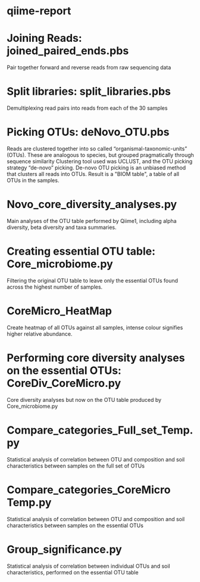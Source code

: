 # qiime-report


# Joining Reads: joined_paired_ends.pbs

Pair together forward and reverse reads from raw sequencing data


# Split libraries: split_libraries.pbs	

Demultiplexing read pairs into reads from each of the 30 samples

# Picking OTUs: deNovo_OTU.pbs

Reads are clustered together into so called “organismal-taxonomic-units” (OTUs). 
These are analogous to species, but grouped pragmatically through sequence similarity
Clustering tool used was UCLUST, and the OTU picking strategy “de-novo” picking.
De-novo OTU picking is an unbiased method that clusters all reads into OTUs.
Result is a "BIOM table", a table of all OTUs in the samples.

 
# Novo_core_diversity_analyses.py   

Main analyses of the OTU table performed by Qiime1, including alpha diversity, beta diversity and taxa summaries.
  

# Creating essential OTU table: Core_microbiome.py

Filtering the original OTU table to leave only the essential OTUs found across the highest number of samples.


# CoreMicro_HeatMap

Create heatmap of all OTUs against all samples, intense colour signifies higher relative abundance.

# Performing core diversity analyses on the essential OTUs: CoreDiv_CoreMicro.py

Core diversity analyses but now on the OTU table produced by Core_microbiome.py

# Compare_categories_Full_set_Temp.py

Statistical analysis of correlation between OTU and composition and soil characteristics between samples on the full set of OTUs


# Compare_categories_CoreMicro Temp.py

Statistical analysis of correlation between OTU and composition and soil characteristics between samples on the essential OTUs


# Group_significance.py

Statistical analysis of correlation between individual OTUs and soil characteristics, performed on the essential OTU table


